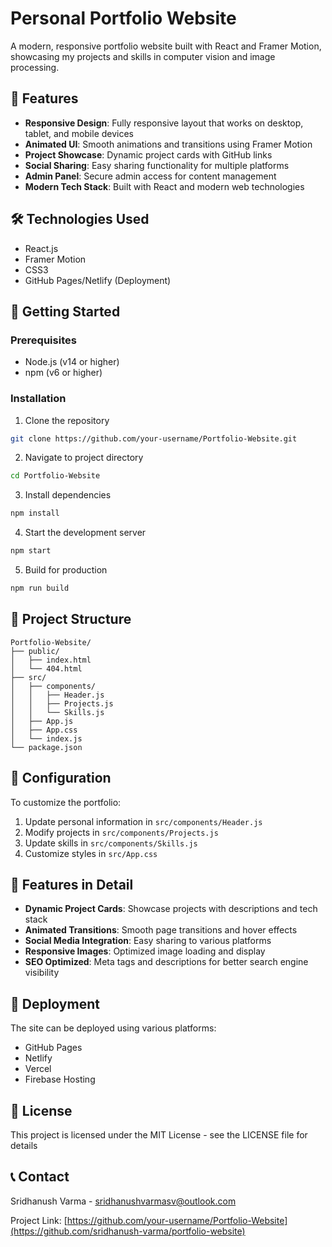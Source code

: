 # Personal Portfolio Website

A modern, responsive portfolio website built with React and Framer Motion, showcasing my projects and skills in computer vision and image processing.

## 🌟 Features

- **Responsive Design**: Fully responsive layout that works on desktop, tablet, and mobile devices
- **Animated UI**: Smooth animations and transitions using Framer Motion
- **Project Showcase**: Dynamic project cards with GitHub links
- **Social Sharing**: Easy sharing functionality for multiple platforms
- **Admin Panel**: Secure admin access for content management
- **Modern Tech Stack**: Built with React and modern web technologies

## 🛠️ Technologies Used

- React.js
- Framer Motion
- CSS3
- GitHub Pages/Netlify (Deployment)

## 🚀 Getting Started

### Prerequisites

- Node.js (v14 or higher)
- npm (v6 or higher)

### Installation

1. Clone the repository
```bash
git clone https://github.com/your-username/Portfolio-Website.git
```

2. Navigate to project directory
```bash
cd Portfolio-Website
```

3. Install dependencies
```bash
npm install
```

4. Start the development server
```bash
npm start
```

5. Build for production
```bash
npm run build
```

## 📂 Project Structure

```
Portfolio-Website/
├── public/
│   ├── index.html
│   └── 404.html
├── src/
│   ├── components/
│   │   ├── Header.js
│   │   ├── Projects.js
│   │   └── Skills.js
│   ├── App.js
│   ├── App.css
│   └── index.js
└── package.json
```

## 🔧 Configuration

To customize the portfolio:

1. Update personal information in `src/components/Header.js`
2. Modify projects in `src/components/Projects.js`
3. Update skills in `src/components/Skills.js`
4. Customize styles in `src/App.css`

## 📱 Features in Detail

- **Dynamic Project Cards**: Showcase projects with descriptions and tech stack
- **Animated Transitions**: Smooth page transitions and hover effects
- **Social Media Integration**: Easy sharing to various platforms
- **Responsive Images**: Optimized image loading and display
- **SEO Optimized**: Meta tags and descriptions for better search engine visibility

## 🚀 Deployment

The site can be deployed using various platforms:

- GitHub Pages
- Netlify
- Vercel
- Firebase Hosting

## 📄 License

This project is licensed under the MIT License - see the LICENSE file for details

## 📞 Contact

Sridhanush Varma - sridhanushvarmasv@outlook.com

Project Link: [https://github.com/your-username/Portfolio-Website](https://github.com/sridhanush-varma/portfolio-website)
